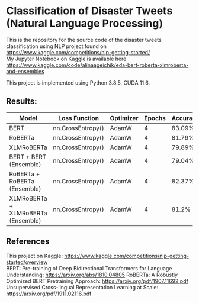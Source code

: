 # Classification of Disaster Tweets (Natural Language Processing)
This is the repository for the source code of the disaster tweets classification using NLP project found on https://www.kaggle.com/competitions/nlp-getting-started/  
My Jupyter Notebook on Kaggle is available here https://www.kaggle.com/code/alinaageichik/eda-bert-roberta-xlmroberta-and-ensembles

This project is implemented using Python 3.8.5, CUDA 11.6.

## Results:  
| Model | Loss Function | Optimizer | Epochs | Accuracy |
| --- | --- | --- | --- | --- |
| BERT | nn.CrossEntropy() | AdamW | 4 | 83.09% |
| RoBERTa | nn.CrossEntropy() | AdamW | 4 | 81.79% |
| XLMRoBERTa | nn.CrossEntropy() | AdamW | 4 | 79.89% |
| BERT + BERT (Ensemble) | nn.CrossEntropy() | AdamW | 4 | 79.04% |
| RoBERTa + RoBERTa (Ensemble) | nn.CrossEntropy() | AdamW | 4 | 82.37% |
| XLMRoBERTa + XLMRoBERTa (Ensemble) | nn.CrossEntropy() | AdamW | 4 | 81.2% |

## References

This project on Kaggle: https://www.kaggle.com/competitions/nlp-getting-started/overview  
BERT: Pre-training of Deep Bidirectional Transformers for Language Understanding: https://arxiv.org/abs/1810.04805
RoBERTa: A Robustly Optimized BERT Pretraining Approach: https://arxiv.org/pdf/1907.11692.pdf
Unsupervised Cross-lingual Representation Learning at Scale: https://arxiv.org/pdf/1911.02116.pdf
